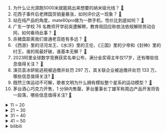 1. 为什么让光源跑5000米就能挑出来想要的纳米级光线？ [:link:](https://www.zhihu.com/question/622111335)
2. 花西子事件后老牌国货销量暴涨，如何评价这一现象？ [:link:](https://www.zhihu.com/question/622167596)
3. 站在纯产品的角度，mate60pro做为一款手机，性价比到底如何？ [:link:](https://www.zhihu.com/question/621721575)
4. 广东一学校 76 名教师开学前突遭解聘，教育局回应称依法依规解除劳动合同，如何看待此事？ [:link:](https://www.zhihu.com/question/622307692)
5. 杀猪盘距离我们普通老百姓有多远？ [:link:](https://www.zhihu.com/question/366618212)
6. 《西游》里的泾河龙王、《水浒》里的王伦、《三国》里的少帝和《封神》里的纣王，谁的局最好破，谁基本无解？ [:link:](https://www.zhihu.com/question/622246296)
7. 2023阿里全球数学竞赛获奖名单公布，满分金奖得主年仅17岁，还有哪些信息值得关注？ [:link:](https://www.zhihu.com/question/622384401)
8. 演员袁冰妍偷逃税被追缴并处罚 297 万，其关联企业被追缴并处罚 133 万，哪些信息值得关注? [:link:](https://www.zhihu.com/question/622367994)
9. 既然三体运动不可解，歌者文明为什么拥有模拟整个星系的运动模型？ [:link:](https://www.zhihu.com/question/581511263)
10. 茅台酒心巧克力开售，1 分钟内售罄，茅台董事长丁雄军称周边产品开发将告一段落，哪些信息值得关注? [:link:](https://www.zhihu.com/question/622380246)
<details>
<summary>11 ~ 20</summary>

11. 媒体评北极鲶鱼事件，「沉默不能解决问题，消解公众质疑唯有最大程度地公开透明」，如何看待此事？ [:link:](https://www.zhihu.com/question/622176670)
12. 为什么一个家庭里最受宠的孩子，往往不孝顺? [:link:](https://www.zhihu.com/question/618257163)
13. 网络主播吴川偷逃税被追缴并处罚 1359 万元，经提醒、督促、约谈警示后仍拒不配合，哪些信息值得关注？ [:link:](https://www.zhihu.com/question/622390775)
14. 国庆唯一喜剧《好像也没那么热血沸腾》是个什么样的喜剧？ [:link:](https://www.zhihu.com/question/621821197)
15. 《笑傲江湖》里的福威镖局江湖立足已久，为何在招募镖师时不招聘几个武艺高强的？ [:link:](https://www.zhihu.com/question/60630948)
16. 高铁乘客 35 元买盒饭发现标价 15 元，官方通报涉事餐服员改价牟私利，停职接受调查，如何看待此事？ [:link:](https://www.zhihu.com/question/622271963)
17. 航母是如何烧重油的？它是怎么点着的？跟沥青一样能点着吗？ [:link:](https://www.zhihu.com/question/620910182)
18. 哪些演员演什么像什么？ [:link:](https://www.zhihu.com/question/28507978)
19. BeryL 发声「《英雄联盟》平衡都做不好，别出新英雄去重做英雄吧」对此你有什么想说的？ [:link:](https://www.zhihu.com/question/622175910)
20. 23-24 赛季英超曼联 1:3 布莱顿，如何评价这场比赛？ [:link:](https://www.zhihu.com/question/622394025)
</details>
<details>
<summary>21 ~ 30</summary>

21. 有哪些数学教材值得精读？ [:link:](https://www.zhihu.com/question/519929018)
22. 你读过的书里哪句话说到心里去了？ [:link:](https://www.zhihu.com/question/622161561)
23. 每天接送孩子上下学是什么样的感受？ [:link:](https://www.zhihu.com/question/621124195)
24. 双头领导，两个领导意见不统一怎么办？ [:link:](https://www.zhihu.com/question/532529539)
25. 足球场上有很多经典庆祝动作，哪位球星的激情庆祝令你印象深刻？（标志性的即兴的）? [:link:](https://www.zhihu.com/question/458252195)
26. 放假回老家特地带父母出游，为何他们却频繁找我茬、泼冷水？父母这种行为到底是出于什么心理活动？ [:link:](https://www.zhihu.com/question/621684240)
27. 如何评价 2023 年 9 月米哈游《原神》4.1 版本前瞻？ [:link:](https://www.zhihu.com/question/622260689)
28. 有多少只有你的城市才有，其他城市根本不知所云的事物？ [:link:](https://www.zhihu.com/question/621808874)
29. 抽卡抽成这样子，你还有心情玩《原神》吗？ [:link:](https://www.zhihu.com/question/620746953)
30. 第一次做饭，你爸妈是什么反应? [:link:](https://www.zhihu.com/question/613361829)
</details>
<details>
<summary>31 ~ 40</summary>

31. 梅西返回迈阿密国际备战，魔鬼赛程 36 天 10 场冲击美国第二冠+季后赛，对梅西的表现有何期待？ [:link:](https://www.zhihu.com/question/621989098)
32. 恒大财富多人被采取刑事强制措施，警方公布投资人登记方式，去年底还有340亿本息未付，哪些信息值得关注？ [:link:](https://www.zhihu.com/question/622390592)
33. 如何看待“男版李子柒”肖辰逸用镜头记录美好乡村生活，为什么年轻人爱看乡村生活？ [:link:](https://www.zhihu.com/question/622195649)
34. 为什么一二三产的用电量都在增长，而城乡居民用电量竟然大幅下滑？ [:link:](https://www.zhihu.com/question/621980753)
35. 中融信托部分产品无法按期兑付，两家信托将进场托管，本月还在成立新产品，哪些信息值得关注？ [:link:](https://www.zhihu.com/question/622349823)
36. 教育部等四部门发文，自 2023 年秋季学期起提高国家助学贷款额度，将带来哪些影响？ [:link:](https://www.zhihu.com/question/622214452)
37. 线性代数到底是什么？ [:link:](https://www.zhihu.com/question/489470968)
38. 1-8 月全国房地产开发投资 76900 亿元，同比降 8.8%，住宅投资降 8%，哪些信息值得关注？ [:link:](https://www.zhihu.com/question/622164293)
39. 假如在古代，一个将军用一千步兵全歼对面十万精锐骑兵，那他算什么水平？ [:link:](https://www.zhihu.com/question/621783309)
40. 有哪些入手之后体验感满分的电脑配件？ [:link:](https://www.zhihu.com/question/534622057)
</details>
<details>
<summary>41 ~ 50</summary>

41. 如果猫会说话，会发生什么故事？ [:link:](https://www.zhihu.com/question/621508981)
42. Unity游戏引擎收取运行时费用将对游戏《原神》造成哪些影响？ [:link:](https://www.zhihu.com/question/621976908)
43. 上班久了，你最大的变化是什么？ [:link:](https://www.zhihu.com/question/622173959)
44. 《知否》里明兰为什么不把蓉姐记在自己名下？ [:link:](https://www.zhihu.com/question/490369433)
45. 中国足协会员大会最快 10 月中旬召开，宋凯为足协主席主要候选人，对中国足协的未来有何期待？ [:link:](https://www.zhihu.com/question/622184305)
46. 教师行业里有哪些坑是新人特别容易踩的呢？ [:link:](https://www.zhihu.com/question/368810434)
47. 如何看待2023年9月15日A股市场？ [:link:](https://www.zhihu.com/question/622156481)
48. 8 月 70 城房价出炉，上涨城市个数减少，各线城市商品房价格环比下降，哪些信息值得关注？ [:link:](https://www.zhihu.com/question/622159975)
49. MacBook 相较于 Windows 笔记本有哪些优点？ [:link:](https://www.zhihu.com/question/617348220)
50. 如何评价《乐队的夏天》第三季第六期？ [:link:](https://www.zhihu.com/question/622155467)
</details><details>
<summary>bilibili</summary>

</details>
